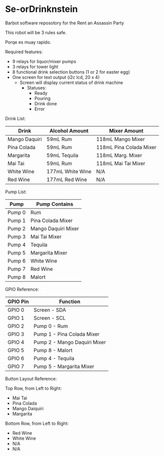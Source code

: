 # Se-orDrinknstein

Barbot software reposotory for the Rent an Assassin Party

This robot will be 3 rules safe. 

Porqe es muay rapido. 

Required features: 
- 9 relays for liquor/mixer pumps
- 3 relays for tower light
- 8 functional drink selection buttons (1 or 2 for easter egg)
- One screen for text output (i2c lcd, 20 x 4)
  - Screen will display current status of drink machine
    - Statuses:
      - Ready
      - Pouring
      - Drink done
      - Error


Drink List:

|Drink |Alcohol Amount| Mixer Amount |
--- | --- | --- |
|Mango Daquiri|59mL Rum|118mL Mango Mixer|
|Pina Colada|59mL Rum| 118mL Pina Colada Mixer|
|Margarita|59mL Tequila|118mL Marg. Mixer|
|Mai Tai| 59mL Rum|118mL Mai Tai Mixer|
|White Wine| 177mL White Wine| N/A|
|Red Wine| 177mL Red Wine| N/A|


Pump List:

|Pump |Pump Contains|
--- | --- |
|Pump 0|Rum|
|Pump 1|Pina Colada Mixer|
|Pump 2|Mango Daquiri Mixer|
|Pump 3|Mai Tai Mixer|
|Pump 4|Tequila|
|Pump 5|Margarita Mixer|
|Pump 6|White Wine|
|Pump 7|Red Wine|
|Pump 8|Malort

GPIO Reference:

|GPIO Pin|Function|
--- | --- |
|GPIO 0|Screen - SDA|
|GPIO 1|Screen - SCL|
|GPIO 2|Pump 0 - Rum|
|GPIO 3|Pump 1 - Pina Colada Mixer|
|GPIO 4|Pump 2 - Mango Daquiri Mixer|
|GPIO 5|Pump 8 - Malort|
|GPIO 6|Pump 4 - Tequila|
|GPIO 7|Pump 5 - Margarita Mixer|

Button Layout Reference:

Top Row, from Left to Right:
- Mai Tai
- Pina Colada
- Mango Daiquiri
- Margarita

Bottom Row, from Left to Right:
- Red Wine
- White Wine
- N/A
- N/A

